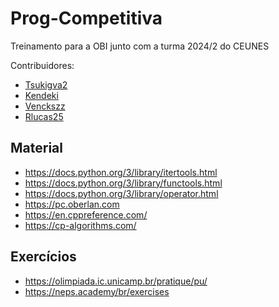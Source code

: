 # Prog-Competitiva
Treinamento para a OBI junto com a turma 2024/2 do CEUNES

Contribuidores:
  - [Tsukigva2](https://github.com/TsukiGva2)
  - [Kendeki](https://github.com/Kendeki)
  - [Venckszz](https://github.com/venckszz)
  - [Rlucas25](https://github.com/rlucas25)

## Material

- https://docs.python.org/3/library/itertools.html
- https://docs.python.org/3/library/functools.html
- https://docs.python.org/3/library/operator.html
- https://pc.oberlan.com
- https://en.cppreference.com/
- https://cp-algorithms.com/

## Exercícios

- https://olimpiada.ic.unicamp.br/pratique/pu/
- https://neps.academy/br/exercises
